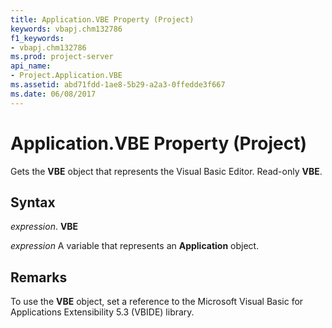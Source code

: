 ```yaml
---
title: Application.VBE Property (Project)
keywords: vbapj.chm132786
f1_keywords:
- vbapj.chm132786
ms.prod: project-server
api_name:
- Project.Application.VBE
ms.assetid: abd71fdd-1ae8-5b29-a2a3-0ffedde3f667
ms.date: 06/08/2017
---
```



# Application.VBE Property (Project)

Gets the **VBE** object that represents the Visual Basic Editor. Read-only **VBE**.


## Syntax

 _expression_. **VBE**

 _expression_ A variable that represents an **Application** object.


## Remarks

To use the **VBE** object, set a reference to the Microsoft Visual Basic for Applications Extensibility 5.3 (VBIDE) library.


